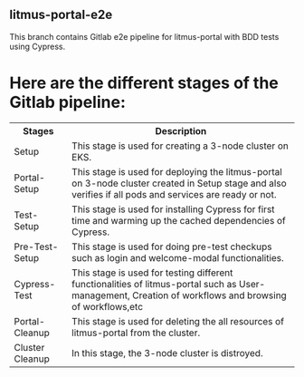 ## litmus-portal-e2e

This branch contains Gitlab e2e pipeline for litmus-portal with BDD tests using Cypress.

# Here are the different stages of the Gitlab pipeline:

<table>
  <tr>
    <th>Stages</th>
    <th>Description</th>
  </tr>
  <tr>
    <td>Setup</td>
    <td>This stage is used for creating a 3-node cluster on EKS.</td>
  </tr>
  <tr>
    <td>Portal-Setup</td>
    <td>This stage is used for deploying the litmus-portal on 3-node cluster created in Setup stage and also verifies if all pods and services are ready or not.</td>
  </tr>
  <tr>
    <td>Test-Setup</td>
    <td>This stage is used for installing Cypress for first time and warming up the cached dependencies of Cypress.</td>
  </tr>
  <tr>
    <td>Pre-Test-Setup</td>
    <td>This stage is used for doing pre-test checkups such as login and welcome-modal functionalities.</td>
  </tr>
  <tr>
    <td>Cypress-Test</td>
    <td>This stage is used for testing different functionalities of litmus-portal such as User-management, Creation of workflows and browsing of workflows,etc</td>
  </tr>
  <tr>
    <td>Portal-Cleanup</td>
    <td>This stage is used for deleting the all resources of litmus-portal from the cluster.</td>
  </tr>
  <tr>
    <td>Cluster Cleanup</td>
    <td>In this stage, the 3-node cluster is distroyed.</td>
  </tr>
</table>
